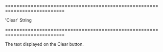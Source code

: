 <!--**
/*-------------------------------------------
    Auto-generated file. Do not modify.
-------------------------------------------

**-->
===========================================================================
<!--default-->'Clear'<!--/default-->
<!--type-->String<!--/type-->
===========================================================================

<!--shortDescription-->
The text displayed on the Clear button.
<!--/shortDescription-->

<!--fullDescription-->

<!--/fullDescription-->